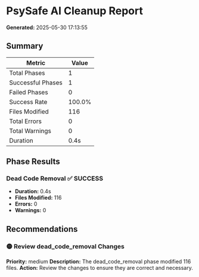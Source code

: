 # PsySafe AI Cleanup Report

**Generated:** 2025-05-30 17:13:55

## Summary

| Metric | Value |
|--------|-------|
| Total Phases | 1 |
| Successful Phases | 1 |
| Failed Phases | 0 |
| Success Rate | 100.0% |
| Files Modified | 116 |
| Total Errors | 0 |
| Total Warnings | 0 |
| Duration | 0.4s |

## Phase Results

### Dead Code Removal ✅ SUCCESS

- **Duration:** 0.4s
- **Files Modified:** 116
- **Errors:** 0
- **Warnings:** 0

## Recommendations

### 🟡 Review dead_code_removal Changes

**Priority:** medium
**Description:** The dead_code_removal phase modified 116 files.
**Action:** Review the changes to ensure they are correct and necessary.

